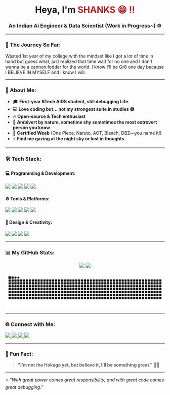 <h1 align="center">Heya, I'm <span style="color:#B22222;"><b>SHANKS 😁 !!</b></span> </h1>
<h3 align="center">An Indian Ai Engineer & Data Scientist (Work in Progress~) ⚙️</h3>

---

### 🚀 The Journey So Far:
Wasted 1st year of my college with the mindset like I got a lot of time in hand but guess what, just realized that time wait for no one and I don't wanna be a cannon fodder for the world.
I know I'll be Gr8 one day because I BELIEVE IN MYSELF and I know I will.

---

### 🧐 About Me:
- 🎓 **First-year BTech AIDS student, still debugging Life.**  
- 💻 **Love coding but... not my strongest suite in studies 😅**  
- 🔥 **Open-source & Tech enthusiast**  
- 🥷 **Ambivert by nature, sometime shy sometimes the most extrovert person you know**  
- 🎌 **Certified Weeb** (One Piece, Naruto, AOT, Bleach, DBZ—you name it!)  
- ⚡ **Find me gazing at the night sky or lost in thoughts.**  

---

### 🛠 Tech Stack:
#### 💻 Programming & Development:
<p align="left">
  <img src="https://img.shields.io/badge/Python-3776AB?style=for-the-badge&logo=python&logoColor=white">
  <img src="https://img.shields.io/badge/C-00599C?style=for-the-badge&logo=c&logoColor=white">
  <img src="https://img.shields.io/badge/C++-00599C?style=for-the-badge&logo=c%2B%2B&logoColor=white">
  <img src="https://img.shields.io/badge/HTML5-E34F26?style=for-the-badge&logo=html5&logoColor=white">
  <img src="https://img.shields.io/badge/CSS3-1572B6?style=for-the-badge&logo=css3&logoColor=white">
</p>

#### ⚙️ Tools & Platforms:
<p align="left">
  <img src="https://img.shields.io/badge/Git-F05032?style=for-the-badge&logo=git&logoColor=white">
  <img src="https://img.shields.io/badge/GitHub-181717?style=for-the-badge&logo=github&logoColor=white">
  <img src="https://img.shields.io/badge/VS_Code-007ACC?style=for-the-badge&logo=visual-studio-code&logoColor=white">
  <img src="https://img.shields.io/badge/Linux-FCC624?style=for-the-badge&logo=linux&logoColor=black">
  <img src="https://img.shields.io/badge/PowerShell-5391FE?style=for-the-badge&logo=powershell&logoColor=white">
</p>

#### 🎨 Design & Creativity:
<p align="left">
  <img src="https://img.shields.io/badge/Adobe_Photoshop-31A8FF?style=for-the-badge&logo=adobe-photoshop&logoColor=white">
  <img src="https://img.shields.io/badge/Adobe_Illustrator-FF9A00?style=for-the-badge&logo=adobe-illustrator&logoColor=white">
  <img src="https://img.shields.io/badge/Adobe_Premiere_Pro-9999FF?style=for-the-badge&logo=adobe-premiere-pro&logoColor=white">
  <img src="https://img.shields.io/badge/Blender-F5792A?style=for-the-badge&logo=blender&logoColor=white">
</p>

---

### 📊 My GitHub Stats:
<p align="center">
  <picture>
    <source media="(prefers-color-scheme: dark)" srcset="https://github-readme-stats.vercel.app/api?username=AKris15&show_icons=true&theme=tokyonight">
    <source media="(prefers-color-scheme: light)" srcset="https://github-readme-stats.vercel.app/api?username=AKris15&show_icons=true&theme=light">
    <img src="https://github-readme-stats.vercel.app/api?username=AKris15&show_icons=true&theme=light" height="150"/>
  </picture>

  <picture>
    <source media="(prefers-color-scheme: dark)" srcset="https://github-readme-streak-stats.herokuapp.com/?user=AKris15&theme=tokyonight">
    <source media="(prefers-color-scheme: light)" srcset="https://github-readme-streak-stats.herokuapp.com/?user=AKris15&theme=light">
    <img src="https://github-readme-streak-stats.herokuapp.com/?user=AKris15&theme=light" height="150"/>
  </picture>
</p>

<picture>
  <source media=" (prefers-color-scheme: dark)" srcset="https://github.com/AKris15/AKris15/blob/output/github-snake-dark.svg"/>
  <source media="(prefers-color-scheme: light)" srcset="https://github.com/AKris15/AKris15/blob/output/github-snake.svg"/> 
  <img alt="github-snake" src="https://github.com/AKris15/AKris15/blob/output/github-snake-dark.svg">
</picture>

---

### 🌐 Connect with Me:
<p align="left">
  <a href="https://instagram.com/shanks_singh" target="_blank">
    <img src="https://img.shields.io/badge/Instagram-E4405F?style=for-the-badge&logo=instagram&logoColor=white">
  </a>
  <a href="https://x.com/Shashank4622?s=09" target="_blank">
    <img src="https://img.shields.io/badge/X-000000?style=for-the-badge&logo=twitter&logoColor=white">
  </a>
  <a href="https://linkedin.com/in/shashank-singh-01224832b/" target="_blank">
    <img src="https://img.shields.io/badge/LinkedIn-0A66C2?style=for-the-badge&logo=linkedin&logoColor=white">
  </a>
  <a href="https://discord.com/users/sane_shankyyy" target="_blank">
    <img src="https://img.shields.io/badge/Discord-5865F2?style=for-the-badge&logo=discord&logoColor=white">
  </a>
</p>

---

### 🚀 Fun Fact:
> **"I’m not the Hokage yet, but believe it, I’ll be something great."** 🦊🔥  

---

⭐ _"With great power comes great responsibility, and with great code comes great debugging."_  
